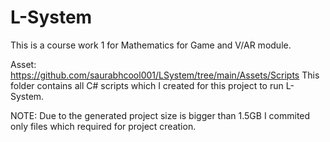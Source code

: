 # L-System
This is a course work 1 for Mathematics for Game and V/AR module.

Asset:
https://github.com/saurabhcool001/LSystem/tree/main/Assets/Scripts
This folder contains all C# scripts which I created for this project to run L-System.

NOTE: Due to the generated project size is bigger than 1.5GB I commited only files which required for project creation.
